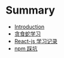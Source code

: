 # Summary

* [Introduction](README.md)
* [贪食蛇学习](tan-shi-she-xue-xi.md)
* [React-js 学习记录](react-js-xue-xi-ji-lu.md)
* [npm 踩坑](npm-cai-keng.md)

